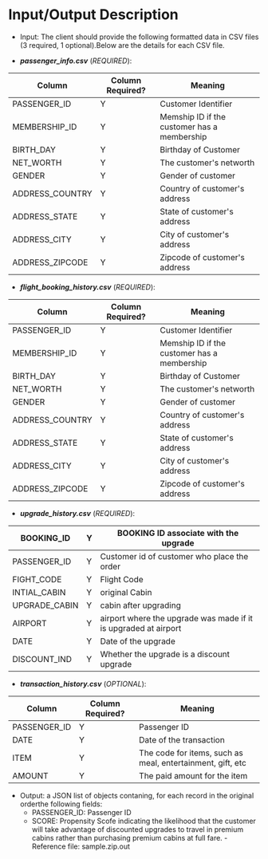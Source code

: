 # Input/Output Description

- Input: The client should provide the following formatted data in CSV files (3 required, 1 optional).Below are the details for each CSV file. 

- **_passenger_info.csv_** (*REQUIRED*): 
    
| Column          | Column Required? | Meaning                                     |
|-----------------|------------------|---------------------------------------------|
| PASSENGER_ID    | Y                | Customer Identifier                         |
| MEMBERSHIP_ID   | Y                | Memship ID if the customer has a membership |
| BIRTH_DAY       | Y                | Birthday of Customer                        |
| NET_WORTH       | Y                | The customer's networth                     |
| GENDER          | Y                | Gender of customer                          |
| ADDRESS_COUNTRY | Y                | Country of customer's address               |
| ADDRESS_STATE   | Y                | State of customer's address                 |
| ADDRESS_CITY    | Y                | City of customer's address                  |
| ADDRESS_ZIPCODE | Y                | Zipcode of customer's address               |    

- **_flight_booking_history.csv_** (*REQUIRED*): 

| Column          | Column Required? | Meaning                                     |
|-----------------|------------------|---------------------------------------------|
| PASSENGER_ID    | Y                | Customer Identifier                         |
| MEMBERSHIP_ID   | Y                | Memship ID if the customer has a membership |
| BIRTH_DAY       | Y                | Birthday of Customer                        |
| NET_WORTH       | Y                | The customer's networth                     |
| GENDER          | Y                | Gender of customer                          |
| ADDRESS_COUNTRY | Y                | Country of customer's address               |
| ADDRESS_STATE   | Y                | State of customer's address                 |
| ADDRESS_CITY    | Y                | City of customer's address                  |
| ADDRESS_ZIPCODE | Y                | Zipcode of customer's address               |

- **_upgrade_history.csv_** (*REQUIRED*): 
    
| BOOKING_ID    | Y | BOOKING ID associate with the upgrade                           |
|---------------|---|-----------------------------------------------------------------|
| PASSENGER_ID  | Y | Customer id of customer who place the order                     |
| FIGHT_CODE    | Y | Flight Code                                                     |
| INTIAL_CABIN  | Y | original Cabin                                                  |
| UPGRADE_CABIN | Y | cabin after upgrading                                           |
| AIRPORT       | Y | airport where the upgrade was made if it is upgraded at airport |
| DATE          | Y | Date of the upgrade                                             |
| DISCOUNT_IND  | Y | Whether the upgrade is a discount upgrade                       |

- **_transaction_history.csv_** (*OPTIONAL*): 
    
| Column       | Column Required? | Meaning                                                    |
|--------------|------------------|------------------------------------------------------------|
| PASSENGER_ID | Y                | Passenger ID                                               |
| DATE         | Y                | Date of the transaction                                    |
| ITEM         | Y                | The code for items, such as meal, entertainment, gift, etc |
| AMOUNT       | Y                | The paid amount for the item                               |

    

- Output: a JSON list of objects contaning, for each record in the original orderthe following fields:
    - PASSENGER_ID: Passenger ID
    - SCORE:  Propensity Scofe indicating the likelihood that the customer will take advantage of discounted upgrades to travel in premium cabins rather than purchasing premium cabins at full fare.
-Reference file: sample.zip.out
